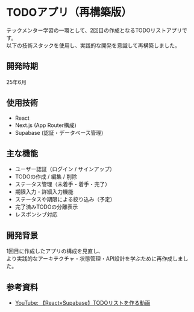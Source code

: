 # TODOアプリ（再構築版）

テックメンター学習の一環として、2回目の作成となるTODOリストアプリです。  
以下の技術スタックを使用し、実践的な開発を意識して再構築しました。

## 開発時期
25年6月

## 使用技術

- React  
- Next.js (App Router構成)  
- Supabase (認証・データベース管理)

## 主な機能

- ユーザー認証（ログイン / サインアップ）
- TODOの作成 / 編集 / 削除
- ステータス管理（未着手・着手・完了）
- 期限入力・詳細入力機能
- ステータスや期限による絞り込み（予定）
- 完了済みTODOの分離表示
- レスポンシブ対応

## 開発背景

1回目に作成したアプリの構成を見直し、  
より実践的なアーキテクチャ・状態管理・API設計を学ぶために再作成しました。

## 参考資料

- [YouTube: 【React×Supabase】TODOリストを作る動画](https://www.youtube.com/watch?v=CZlZgRo0bZ4)